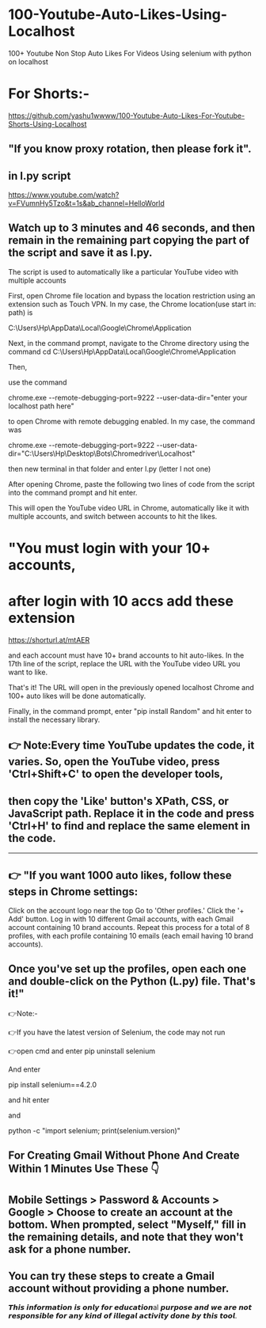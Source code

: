 # 100-Youtube-Auto-Likes-Using-Localhost

100+ Youtube Non Stop Auto Likes For Videos Using selenium with python on localhost

# For Shorts:-

https://github.com/yashu1wwww/100-Youtube-Auto-Likes-For-Youtube-Shorts-Using-Localhost

## "If you know proxy rotation, then please fork it".

## in l.py script

https://www.youtube.com/watch?v=FVumnHy5Tzo&t=1s&ab_channel=HelloWorld

## Watch up to 3 minutes and 46 seconds, and then remain in the remaining part copying the part of the script and save it as l.py. 

The script is used to automatically like a particular YouTube video with multiple accounts

First, open Chrome file location and bypass the location restriction using an extension such as Touch VPN. In my case, the Chrome location(use start in: path)  is

C:\Users\Hp\AppData\Local\Google\Chrome\Application

Next, in the command prompt, navigate to the Chrome directory using the command cd C:\Users\Hp\AppData\Local\Google\Chrome\Application

Then, 

use the command

chrome.exe --remote-debugging-port=9222 --user-data-dir="enter your localhost path here" 
  
to open Chrome with remote debugging enabled. In my case, the command was
  
chrome.exe --remote-debugging-port=9222 --user-data-dir="C:\Users\Hp\Desktop\Bots\Chromedriver\Localhost" 

then new terminal in that folder and enter l.py (letter l not one)

After opening Chrome, paste the following two lines of code from the script into the command prompt and hit enter. 

This will open the YouTube video URL in Chrome, automatically like it with multiple accounts, and switch between accounts to hit the likes.

# "You must login with your 10+ accounts,

# after login with 10 accs add these extension
https://shorturl.at/mtAER

and each account must have 10+ brand accounts to hit auto-likes. In the 17th line of the script, replace the URL with the YouTube video URL you want to like.

That's it! The URL will open in the previously opened localhost Chrome and 100+ auto likes will be done automatically.

Finally, in the command prompt, enter "pip install Random" and hit enter to install the necessary library.

## 👉 Note:Every time YouTube updates the code, it varies. So, open the YouTube video, press 'Ctrl+Shift+C' to open the developer tools,

## then copy the 'Like' button's XPath, CSS, or JavaScript path. Replace it in the code and press 'Ctrl+H' to find and replace the same element in the code.

--------------------------------------------------------------------------------------------------------------------

## 👉 "If you want 1000 auto likes, follow these steps in Chrome settings:

Click on the account logo near the top
Go to 'Other profiles.'
Click the '+ Add' button.
Log in with 10 different Gmail accounts, with each Gmail account containing 10 brand accounts.
Repeat this process for a total of 8 profiles, with each profile containing 10 emails (each email having 10 brand accounts).

## Once you've set up the profiles, open each one and double-click on the Python (L.py) file. That's it!"

👉Note:-

👉If you have the latest version of Selenium, the code may not run

👉open cmd and enter pip uninstall selenium

And enter

pip install selenium==4.2.0

and hit enter

and

python -c "import selenium; print(selenium.version)"


## For Creating Gmail Without Phone And Create Within 1 Minutes Use These 👇

## Mobile Settings > Password & Accounts > Google > Choose to create an account at the bottom. When prompted, select "Myself," fill in the remaining details, and note that they won't ask for a phone number.

## You can try these steps to create a Gmail account without providing a phone number.


𝙏𝙝𝙞𝙨 𝙞𝙣𝙛𝙤𝙧𝙢𝙖𝙩𝙞𝙤𝙣 𝙞𝙨 𝙤𝙣𝙡𝙮 𝙛𝙤𝙧 𝙚𝙙𝙪𝙘𝙖𝙩𝙞𝙤𝙣al 𝙥𝙪𝙧𝙥𝙤𝙨𝙚 𝙖𝙣𝙙 𝙬𝙚 𝙖𝙧𝙚 𝙣𝙤𝙩 𝙧𝙚𝙨𝙥𝙤𝙣𝙨𝙞𝙗𝙡𝙚 𝙛𝙤𝙧 𝙖𝙣𝙮 𝙠𝙞𝙣𝙙 𝙤𝙛 𝙞𝙡𝙡𝙚𝙜𝙖𝙡 𝙖𝙘𝙩𝙞𝙫𝙞𝙩𝙮 𝙙𝙤𝙣𝙚 𝙗𝙮 𝙩𝙝𝙞𝙨 𝙩𝙤𝙤𝙡.
